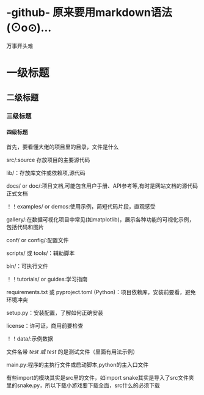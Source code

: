 # -github- 原来要用markdown语法(⊙o⊙)…
万事开头难

# 一级标题
## 二级标题
### 三级标题
#### 四级标题

首先，要看懂大佬的项目里的目录，文件是什么

src/:source 存放项目的主要源代码

lib/：存放库文件或依赖项,源代码

docs/ or doc/:项目文档,可能包含用户手册、API参考等,有时是网站文档的源代码 正式文档

！！examples/ or demos:使用示例，简短代码片段，直观感受

gallery/:在数据可视化项目中常见(如matplotlib)，展示各种功能的可视化示例，包括代码和图片

conf/ or config/:配置文件

scripts/ 或 tools/：辅助脚本

bin/：可执行文件

！！tutorials/ or guides:学习指南

requirements.txt 或 pyproject.toml (Python)：项目依赖库，安装前要看，避免环境冲突

setup.py：安装配置，了解如何正确安装

license：许可证，商用前要检查

！！data/:示例数据


文件名带 _test 或 test_ 的是测试文件（里面有用法示例）

main.py:程序的主执行文件或启动脚本,python的主入口文件

有些import的模块其实是src里的文件，如import snake其实是导入了src文件夹里的snake.py，所以下载小游戏要下载全面，src什么的必须下载

